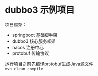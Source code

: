 # dubbo3 示例项目
项目框架：
- springboot 基础脚手架
- dubbo3 核心服务框架
- nacos 注册中心
- protobuf 传输协议

运行项目之前先编译protobuf生成Java源文件  
`mvn clean compile`